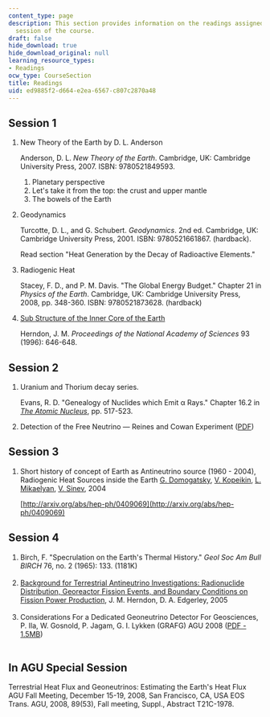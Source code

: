 ```yaml
---
content_type: page
description: This section provides information on the readings assigned for each lecture
  session of the course.
draft: false
hide_download: true
hide_download_original: null
learning_resource_types:
- Readings
ocw_type: CourseSection
title: Readings
uid: ed9885f2-d664-e2ea-6567-c807c2870a48
---
```

## Session 1

1. New Theory of the Earth by D. L. Anderson   
      
    Anderson, D. L. *New Theory of the Earth*. Cambridge, UK: Cambridge University Press, 2007. ISBN: 9780521849593.   
      
    1. Planetary perspective
    2. Let's take it from the top: the crust and upper mantle
    3. The bowels of the Earth
2. Geodynamics   
      
    Turcotte, D. L., and G. Schubert. *Geodynamics*. 2nd ed. Cambridge, UK: Cambridge University Press, 2001. ISBN: 9780521661867. (hardback).   
      
    Read section "Heat Generation by the Decay of Radioactive Elements."
3. Radiogenic Heat   
      
    Stacey, F. D., and P. M. Davis. "The Global Energy Budget." Chapter 21 in *Physics of the Earth*. Cambridge, UK: Cambridge University Press, 2008, pp. 348-360. ISBN: 9780521873628. (hardback)
4. [Sub Structure of the Inner Core of the Earth](http://www.pnas.org/content/93/2/646.full.pdf+html)   
      
    Herndon, J. M. *Proceedings of the National Academy of Sciences* 93 (1996): 646-648.

## Session 2

1. Uranium and Thorium decay series.   
      
    Evans, R. D. "Genealogy of Nuclides which Emit α Rays." Chapter 16.2 in [*The Atomic Nucleus*](http://www.archive.org/details/atomicnucleus032805mbp), pp. 517-523.
2. Detection of the Free Neutrino — Reines and Cowan Experiment ([PDF](http://library.lanl.gov/cgi-bin/getfile?00326606.pdf))

## Session 3

1. Short history of concept of Earth as Antineutrino source (1960 - 2004), Radiogenic Heat Sources inside the Earth [G. Domogatsky](http://arxiv.org/find/hep-ph/1/au:+Domogatsky_G/0/1/0/all/0/1), [V. Kopeikin](http://arxiv.org/find/hep-ph/1/au:+Kopeikin_V/0/1/0/all/0/1), [L. Mikaelyan](http://arxiv.org/find/hep-ph/1/au:+Mikaelyan_L/0/1/0/all/0/1), [V. Sinev](http://arxiv.org/find/hep-ph/1/au:+Sinev_V/0/1/0/all/0/1), 2004   
      
    [http://arxiv.org/abs/hep-ph/0409069](http://arxiv.org/abs/hep-ph/0409069)

## Session 4

1. Birch, F. "Specrulation on the Earth's Thermal History." *Geol Soc Am Bull BIRCH* 76, no. 2 (1965): 133. (1181K)   
     
2. [Background for Terrestrial Antineutrino Investigations: Radionuclide Distribution, Georeactor Fission Events, and Boundary Conditions on Fission Power Production](http://arxiv.org/abs/hep-ph/0501216), J. M. Herndon, D. A. Edgerley, 2005   
     
3. Considerations For a Dedicated Geoneutrino Detector For Geosciences, P. Ila, W. Gosnold, P. Jagam, G. I. Lykken (GRAFG) AGU 2008 ([PDF - 1.5MB](http://arxiv.org/ftp/arxiv/papers/0902/0902.3607.pdf))   
     

## In AGU Special Session

  
Terrestrial Heat Flux and Geoneutrinos: Estimating the Earth's Heat Flux AGU Fall Meeting, December 15-19, 2008, San Francisco, CA, USA EOS Trans. AGU, 2008, 89(53), Fall meeting, Suppl., Abstract T21C-1978.